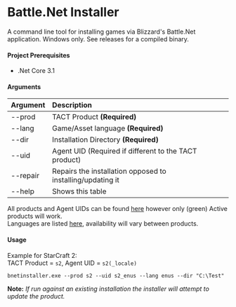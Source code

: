 # Battle.Net Installer

A command line tool for installing games via Blizzard's Battle.Net application. Windows only. See releases for a compiled binary.

#### Project Prerequisites
- .Net Core 3.1

#### Arguments

| Argument | Description |
| ------- | :---- |
| --prod | TACT Product **(Required)** |
| --lang | Game/Asset language **(Required)** |
| --dir | Installation Directory **(Required)** |
| --uid | Agent UID (Required if different to the TACT product) |
| --repair | Repairs the installation opposed to installing/updating it |
| --help | Shows this table |

All products and Agent UIDs can be found [here](https://wowdev.wiki/TACT#Products) however only (green) Active products will work.  
Languages are listed [here](BNetInstaller/Constants/Locale.cs), availability will vary between products.

#### Usage

Example for StarCraft 2:  
TACT Product = `s2`, Agent UID = `s2(_locale)`

`bnetinstaller.exe --prod s2 --uid s2_enus --lang enus --dir "C:\Test"`

**Note:** *If run against an existing installation the installer will attempt to update the product.*